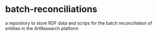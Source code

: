 # batch-reconciliations
a repository to store RDF data and scrips for the batch reconciliation of entities in the ArtResearch platform
